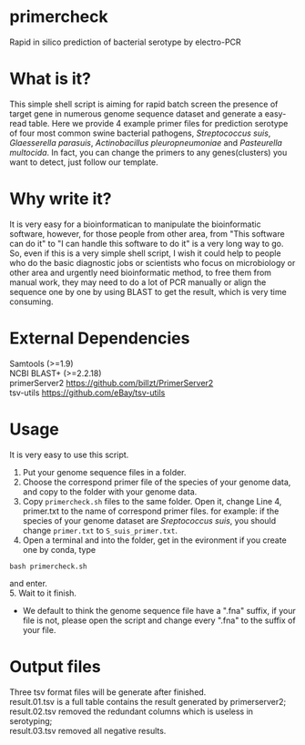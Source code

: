 # primercheck
Rapid in silico prediction of bacterial serotype by electro-PCR
# What is it?
This simple shell script is aiming for rapid batch screen the presence of target gene in numerous genome sequence dataset and generate a easy-read table. Here we provide 4 example primer files for prediction serotype of four most common swine bacterial pathogens, *Streptococcus suis*, *Glaesserella parasuis*, *Actinobacillus pleuropneumoniae* and *Pasteurella multocida*. In fact, you can change the primers to any genes(clusters) you want to detect, just follow our template.
# Why write it?
It is very easy for a bioinformatican to manipulate the bioinformatic software, however, for those people from other area, from "This software can do it" to "I can handle this software to do it" is a very long way to go. So, even if this is a very simple shell script, I wish it could help to people who do the basic diagnostic jobs or scientists who focus on microbiology or other area and urgently need bioinformatic method, to free them from manual work, they may need to do a lot of PCR manually or align the sequence one by one by using BLAST to get the result, which is very time consuming.
# External Dependencies
Samtools (>=1.9)   
NCBI BLAST+ (>=2.2.18)  
primerServer2 https://github.com/billzt/PrimerServer2   
tsv-utils https://github.com/eBay/tsv-utils   
# Usage
It is very easy to use this script.
1. Put your genome sequence files in a folder.
2. Choose the correspond primer file of the species of your genome data, and copy to the folder with your genome data.
3. Copy ```primercheck.sh``` files to the same folder. Open it, change Line 4, primer.txt to the name of correspond primer files. for example: if the species of your genome dataset are *Sreptococcus suis*, you should change ```primer.txt``` to ```S_suis_primer.txt```.
4. Open a terminal and into the folder, get in the evironment if you create one by conda, type  
``` shell
bash primercheck.sh
```
  and enter.  
5. Wait to it finish. 
* We default to think the genome sequence file have a ".fna" suffix, if your file is not, please open the script and change every ".fna" to the suffix of your file.
# Output files
Three tsv format files will be generate after finished.   
result.01.tsv is a full table contains the result generated by primerserver2;   
result.02.tsv removed the redundant columns which is useless in serotyping;   
result.03.tsv removed all negative results.
